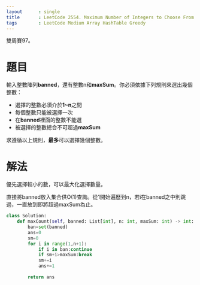 ```yaml
--- 
layout      : single
title       : LeetCode 2554. Maximum Number of Integers to Choose From a Range I
tags        : LeetCode Medium Array HashTable Greedy
---
```

雙周賽97。

# 題目
輸入整數陣列**banned**，還有整數n和**maxSum**。你必須依據下列規則來選出幾個整數：  
- 選擇的整數必須介於**1\~n**之間  
- 每個整數只能被選擇一次  
- 在**banned**裡面的整數不能選  
- 被選擇的整數總合不可超過**maxSum**  

求遵循以上規則，**最多**可以選擇幾個整數。  

# 解法
優先選擇較小的數，可以最大化選擇數量。  

直接將banned放入集合供O(1)查詢。從1開始遍歷到n，若i在banned之中則跳過，一直放到即將超過maxSum為止。  

```python
class Solution:
    def maxCount(self, banned: List[int], n: int, maxSum: int) -> int:
        ban=set(banned)
        ans=0
        sm=0
        for i in range(1,n+1):
            if i in ban:continue
            if sm+i>maxSum:break
            sm+=i
            ans+=1
            
        return ans
```
